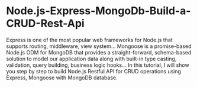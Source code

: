 # Node.js-Express-MongoDb-Build-a-CRUD-Rest-Api
Express is one of the most popular web frameworks for Node.js that supports routing, middleware, view system… Mongoose is a promise-based Node.js ODM for MongoDB that provides a straight-forward, schema-based solution to model our application data along with built-in type casting, validation, query building, business logic hooks… In this tutorial, I will show you step by step to build Node.js Restful API for CRUD operations using Express, Mongoose with MongoDB database.
